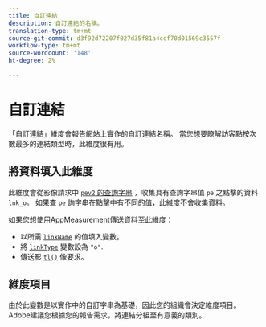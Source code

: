 ```yaml
---
title: 自訂連結
description: 自訂連結的名稱。
translation-type: tm+mt
source-git-commit: d3f92d72207f027d35f81a4ccf70d01569c3557f
workflow-type: tm+mt
source-wordcount: '148'
ht-degree: 2%

---
```



# 自訂連結

「自訂連結」維度會報告網站上實作的自訂連結名稱。 當您想要瞭解訪客點按次數最多的連結類型時，此維度很有用。

## 將資料填入此維度

此維度會從影像請求中 [`pev2` 的查詢字串](/help/implement/validate/query-parameters.md) ，收集具有查詢字串值 `pe` 之點擊的資料 `lnk_o`。 如果查 `pe` 詢字串在點擊中有不同的值，此維度不會收集資料。

如果您想使用AppMeasurement傳送資料至此維度：

* 以所需 [`linkName`](/help/implement/vars/config-vars/linkname.md) 的值填入變數。
* 將 [`linkType`](/help/implement/vars/config-vars/linktype.md) 變數設為 `"o"`.
* 傳送影 [`tl()`](/help/implement/vars/functions/tl-method.md) 像要求。

## 維度項目

由於此變數是以實作中的自訂字串為基礎，因此您的組織會決定維度項目。 Adobe建議您根據您的報告需求，將連結分組至有意義的類別。
